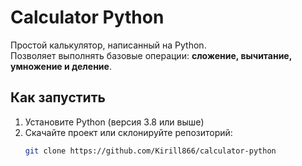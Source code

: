 # Calculator Python

Простой калькулятор, написанный на Python.  
Позволяет выполнять базовые операции: **сложение, вычитание, умножение и деление**.

## Как запустить

1. Установите Python (версия 3.8 или выше)
2. Скачайте проект или склонируйте репозиторий:
   ```bash
   git clone https://github.com/Kirill866/calculator-python
